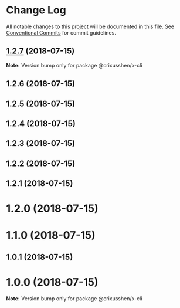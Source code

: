 # Change Log

All notable changes to this project will be documented in this file.
See [Conventional Commits](https://conventionalcommits.org) for commit guidelines.

<a name="1.2.7"></a>
## [1.2.7](https://github.com/crixusshen/lerna-repo/compare/@crixusshen/x-cli@1.2.6...@crixusshen/x-cli@1.2.7) (2018-07-15)




**Note:** Version bump only for package @crixusshen/x-cli

<a name="1.2.6"></a>
## 1.2.6 (2018-07-15)



<a name="1.2.5"></a>
## 1.2.5 (2018-07-15)



<a name="1.2.4"></a>
## 1.2.4 (2018-07-15)



<a name="1.2.3"></a>
## 1.2.3 (2018-07-15)



<a name="1.2.2"></a>
## 1.2.2 (2018-07-15)



<a name="1.2.1"></a>
## 1.2.1 (2018-07-15)



<a name="1.2.0"></a>
# 1.2.0 (2018-07-15)



<a name="1.1.0"></a>
# 1.1.0 (2018-07-15)



<a name="1.0.1"></a>
## 1.0.1 (2018-07-15)



<a name="1.0.0"></a>
# 1.0.0 (2018-07-15)




**Note:** Version bump only for package @crixusshen/x-cli
